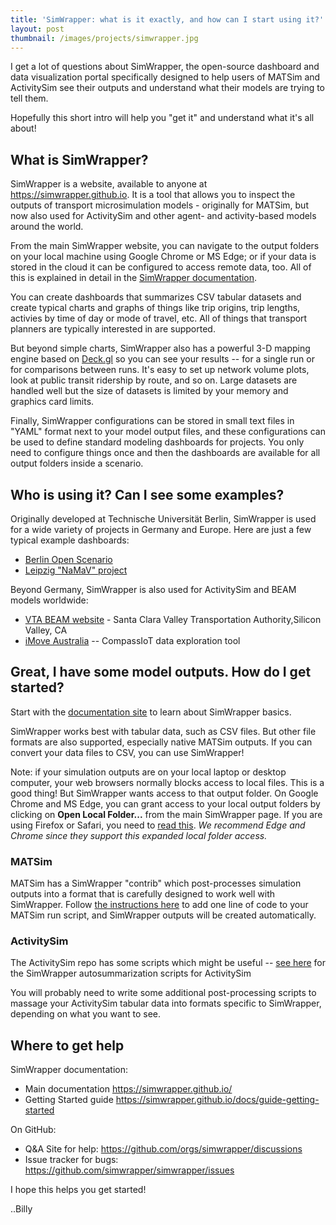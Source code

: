 ```yaml
---
title: 'SimWrapper: what is it exactly, and how can I start using it?'
layout: post
thumbnail: /images/projects/simwrapper.jpg
---
```


I get a lot of questions about SimWrapper, the open-source dashboard and data visualization portal specifically designed to help users of MATSim and ActivitySim see their outputs and understand what their models are trying to tell them.

Hopefully this short intro will help you "get it" and understand what it's all about!

## What is SimWrapper?

SimWrapper is a website, available to anyone at <https://simwrapper.github.io>. It is a tool that allows you to inspect the outputs of transport microsimulation models - originally for MATSim, but now also used for ActivitySim and other agent- and activity-based models around the world.

From the main SimWrapper website, you can navigate to the output folders on your local machine using Google Chrome or MS Edge; or if your data is stored in the cloud it can be configured to access remote data, too. All of this is explained in detail in the [SimWrapper documentation](https://simwrapper.github.io/docs).

You can create dashboards that summarizes CSV tabular datasets and create typical charts and graphs of things like trip origins, trip lengths, activies by time of day or mode of travel, etc. All of things that transport planners are typically interested in are supported.

But beyond simple charts, SimWrapper also has a powerful 3-D mapping engine based on [Deck.gl](https://deck.gl) so you can see your results -- for a single run or for comparisons between runs. It's easy to set up network volume plots, look at public transit ridership by route, and so on. Large datasets are handled well but the size of datasets is limited by your memory and graphics card limits.

Finally, SimWrapper configurations can be stored in small text files in "YAML" format next to your model output files, and these configurations can be used to define standard modeling dashboards for projects. You only need to configure things once and then the dashboards are available for all output folders inside a scenario.

## Who is using it? Can I see some examples?

Originally developed at Technische Universität Berlin, SimWrapper is used for a wide variety of projects in Germany and Europe. Here are just a few typical example dashboards:

- [Berlin Open Scenario](https://simwrapper.github.io/site/public/de/berlin/berlin-v6.3/output/berlin-v6.3-10pct)
- [Leipzig "NaMaV" project](https://vsp.berlin/simwrapper/public/de/leipzig/projects/namav/v1.3.1/drt-city-wide)

Beyond Germany, SimWrapper is also used for ActivitySim and BEAM models worldwide:

- [VTA BEAM website](https://simwrapper.github.io/beam/files/vta-scen_30pct_Berryessa_S2S_updated__2024-01-17_21-46-26_wug) - Santa Clara Valley Transportation Authority,Silicon Valley, CA
- [iMove Australia](https://imove.billyc.cc/explore) -- CompassIoT data exploration tool

## Great, I have some model outputs. How do I get started?

Start with the [documentation site](https://simwrapper.github.io/docs) to learn about SimWrapper basics.

SimWrapper works best with tabular data, such as CSV files. But other file formats are also supported, especially native MATSim outputs. If you can convert your data files to CSV, you can use SimWrapper!

Note: if your simulation outputs are on your local laptop or desktop computer, your web browsers normally blocks access to local files. This is a good thing! But SimWrapper wants access to that output folder. On Google Chrome and MS Edge, you can grant access to your local output folders by clicking on **Open Local Folder...** from the main SimWrapper page. If you are using Firefox or Safari, you need to [read this](https://simwrapper.github.io/docs/file-management#local-folders-on-your-computer). _We recommend Edge and Chrome since they support this expanded local folder access._

### MATSim

MATSim has a SimWrapper "contrib" which post-processes simulation outputs into a format that is carefully designed to work well with SimWrapper. Follow [the instructions here](https://github.com/matsim-org/matsim-libs/tree/master/contribs/simwrapper) to add one line of code to your MATSim run script, and SimWrapper outputs will be created automatically.

### ActivitySim

The ActivitySim repo has some scripts which might be useful -- [see here](https://github.com/ActivitySim/activitysim/blob/ecb00b545a703497be712fafe021c0e47c5b73a4/docs/users-guide/visualization.rst#L4) for the SimWrapper autosummarization scripts for ActivitySim

You will probably need to write some additional post-processing scripts to massage your ActivitySim tabular data into formats specific to SimWrapper, depending on what you want to see.

## Where to get help

SimWrapper documentation:

- Main documentation <https://simwrapper.github.io/>
- Getting Started guide <https://simwrapper.github.io/docs/guide-getting-started>

On GitHub:

- Q&A Site for help: <https://github.com/orgs/simwrapper/discussions>
- Issue tracker for bugs: <https://github.com/simwrapper/simwrapper/issues>

I hope this helps you get started!

..Billy
